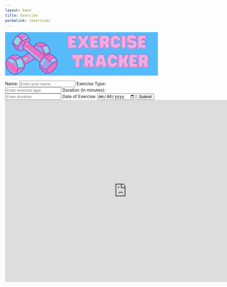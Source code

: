 ```yaml
---
layout: base
title: Exercise
permalink: /exercise/
---
```

![Alt text](images/exerciseheader.png)

<html lang="en">
  <div class="purple-form">
   <div id="binaryDurationBadge" class="binary-badge"></div>
    <form id="exerciseForm">
            <label for="name">Name:</label>
            <input type="text" id="name" name="name" placeholder="Enter your name" required>
            <label for="exerciseType">Exercise Type:</label>
            <input type="text" id="exerciseType" name="exerciseType" placeholder="Enter exercise type" required>
            <label for="duration">Duration (in minutes):</label>
            <input type="number" id="duration" name="duration" placeholder="Enter duration" required>
            <label for="exerciseDate">Date of Exercise:</label>
            <input type="date" id="exerciseDate" name="exerciseDate" required>
            <input type="submit" value="Submit">
        </form>
</div>


<script>
    const userIDFromLocalStorage = localStorage.getItem('loggedInUserId'); //gets user id from local storage
    console.log(userIDFromLocalStorage) // tells me if I have the right one 
     document.getElementById('exerciseForm').addEventListener('submit', function(event) { // eventlistner(necessary for fform submission)
            event.preventDefault();
            const name = document.getElementById('name').value; //get name
            const exerciseType = document.getElementById('exerciseType').value; //g
            const duration = document.getElementById('duration').value;
            const exerciseDate = document.getElementById('exerciseDate').value;
            fetch(`http://127.0.0.1:8240/api/users/${userIDFromLocalStorage}`) //comment
            .then(response => {
                if (!response.ok) {
                    throw new Error('Network response was not ok');
                }
                return response.json(); //return user.read() json object (user!)
            })
            .then(data => {
                // Combine old and new exercise data
                const originalExerciseData = Array.isArray(data.exercise) ? data.exercise : [];
                const exercise = {
                        "name": name,
                        "exerciseType" : exerciseType,
                        "duration": duration,
                        "exerciseDate": exerciseDate
                    }
                const updatedExerciseData = [...originalExerciseData, exercise];
                const data2 = {
                        "id": userIDFromLocalStorage,
                        "name": name,
                        "uid": "life",
                        "dob": "10/12/13",
                        "age": "16",
                        "exercise": updatedExerciseData,
                        "tracking": {}
                    };
                var jsonData = JSON.stringify(data2);
            // Here you can perform an API request to send this data to your backend
            // Modify this section to send the collected data to your backend API
            // Example API call using fetch (modify as per your backend endpoint)
                fetch(`http://127.0.0.1:8240/api/users/${userIDFromLocalStorage}`, {
                    method: 'PUT',
                    headers: {
                        'Content-Type': 'application/json'
                    },
                    body: jsonData
                })
                .then(response => response.json())
                .then(data => {
                    console.log('Server response:', data);
                    // Handle response or perform additional actions after sending data
                })
                .catch(error => {
                    console.error('Error:', error);
                    // Handle error if the request fails
                });
            });
     });


document.getElementById('exerciseForm').addEventListener('submit', function (event) {
event.preventDefault();
    // Function to convert a number to binary representation
function decimalToBinary(number) {
    return (number >>> 0).toString(2); // Using bitwise zero-fill right shift operator
}

document.getElementById('exerciseForm').addEventListener('submit', function (event) {
    event.preventDefault();

    // Get the exercise duration from the form
    const duration = parseInt(document.getElementById('duration').value);

    // Convert duration to binary representation
    const binaryDuration = decimalToBinary(duration);

    // Display the appropriate binary badge based on duration
    displayBinaryBadge(binaryDuration);
});

// Function to display the binary badge based on duration
function displayBinaryBadge(binaryString) {
    const binaryBadgeElement = document.getElementById('binaryDurationBadge');

    // Clear existing badge content
    binaryBadgeElement.innerHTML = '';

    // Check the duration thresholds to assign badges
    if (parseInt(binaryString, 2) >= 60) {
        createBadge(6); // For durations over an hour (60 minutes or more)
    } else if (parseInt(binaryString, 2) >= 50) {
        createBadge(5); // For durations over 50 minutes
    } else {
        createBadge(parseInt(binaryString, 2)); // For other durations
    }
}

// Function to create badge elements based on the count of binary digits
function createBadge(count) {
    const binaryBadgeElement = document.getElementById('binaryDurationBadge');

    // Create spans representing binary digits for the badge
    for (let i = 0; i < count; i++) {
        const span = document.createElement('span');
        span.textContent = '1';
        span.classList.add('binary-digit', 'binary-one');
        binaryBadgeElement.appendChild(span);
    }

    // Add zero digits if needed to complete the badge
    for (let i = count; i < 6; i++) {
        const span = document.createElement('span');
        span.textContent = '0';
        span.classList.add('binary-digit');
        binaryBadgeElement.appendChild(span);
    }
}

    }
</script>

<iframe src="https://jplip.github.io/frontTri2/exercisegraph/" width="800" height="600" frameborder="0"></iframe>

<html>






